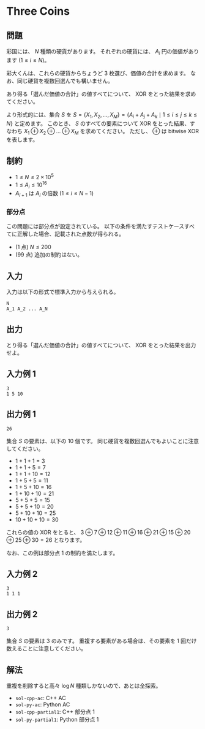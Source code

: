 # Three Coins

## 問題

彩国には、 $N$ 種類の硬貨があります。
それぞれの硬貨には、 $A_i$ 円の価値があります ($1 \le i \le N$)。

彩大くんは、これらの硬貨からちょうど 3 枚選び、価値の合計を求めます。
なお、同じ硬貨を複数回選んでも構いません。

あり得る「選んだ価値の合計」の値すべてについて、 XOR をとった結果を求めてください。

より形式的には、集合 $S$ を $S = \{ X_1, X_2, \ldots, X_M \} = \{ A_i + A_j + A_k \mid 1 \le i \le j \le k \le N \}$ と定めます。
このとき、 $S$ のすべての要素について XOR をとった結果、すなわち $X_1 \oplus X_2 \oplus \ldots \oplus X_M$ を求めてください。
ただし、 $\oplus$ は bitwise XOR を表します。

## 制約

- $1 \le N \le 2 \times 10^5$
- $1 \le A_i \le 10^{16}$
- $A_{i+1}$ は $A_i$ の倍数 ($1 \le i \le N-1$)

### 部分点

この問題には部分点が設定されている。
以下の条件を満たすテストケースすべてに正解した場合、記載された点数が得られる。

- (1 点) $N \le 200$
- (99 点) 追加の制約はない。

## 入力

入力は以下の形式で標準入力から与えられる。

```plaintext
N
A_1 A_2 ... A_N
```

## 出力

とり得る「選んだ価値の合計」の値すべてについて、 XOR をとった結果を出力せよ。

## 入力例 1

```plaintext
3
1 5 10
```

## 出力例 1

```plaintext
26
```

集合 $S$ の要素は、以下の 10 個です。
同じ硬貨を複数回選んでもよいことに注意してください。

- $1 + 1 + 1 = 3$
- $1 + 1 + 5 = 7$
- $1 + 1 + 10 = 12$
- $1 + 5 + 5 = 11$
- $1 + 5 + 10 = 16$
- $1 + 10 + 10 = 21$
- $5 + 5 + 5 = 15$
- $5 + 5 + 10 = 20$
- $5 + 10 + 10 = 25$
- $10 + 10 + 10 = 30$

これらの値の XOR をとると、 $3 \oplus 7 \oplus 12 \oplus 11 \oplus 16 \oplus 21 \oplus 15 \oplus 20 \oplus 25 \oplus 30 = 26$ となります。

なお、この例は部分点 1 の制約を満たします。

## 入力例 2

```plaintext
3
1 1 1
```

## 出力例 2

```plaintext
3
```

集合 $S$ の要素は $3$ のみです。
重複する要素がある場合は、その要素を 1 回だけ数えることに注意してください。

## 解法

重複を削除すると高々 $\log N$ 種類しかないので、あとは全探索。

- `sol-cpp-ac`: C++ AC
- `sol-py-ac`: Python AC
- `sol-cpp-partial1`: C++ 部分点 1
- `sol-py-partial1`: Python 部分点 1
